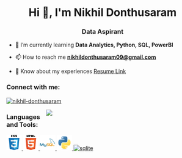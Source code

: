 <h1 align="center">Hi 👋, I'm Nikhil Donthusaram</h1>
<h3 align="center">Data Aspirant</h3>

- 🌱 I’m currently learning **Data Analytics, Python, SQL, PowerBI**

- 📫 How to reach me **nikhildonthusaram09@gmail.com**

- 📄 Know about my experiences [Resume Link](https://drive.google.com/file/d/1pUNwgOAfRm1WQ90-gSqdVUCEPT9ttN6b/view?usp=drive_link)

<h3 align="left">Connect with me:</h3>
<p align="left">
<a href="https://linkedin.com/in/nikhil-donthusaram" target="blank"><img align="center" src="https://raw.githubusercontent.com/rahuldkjain/github-profile-readme-generator/master/src/images/icons/Social/linked-in-alt.svg" alt="nikhil-donthusaram" height="30" width="40" /></a>
</p>
<img src='https://user-images.githubusercontent.com/64009514/102066398-c847f780-3e1f-11eb-8cb8-b9e5be919da2.gif' align='right' width=400 mb=50>

<h3 align="left">Languages and Tools:</h3>
<p align="left"> <a href="https://www.w3schools.com/css/" target="_blank" rel="noreferrer"> <img src="https://raw.githubusercontent.com/devicons/devicon/master/icons/css3/css3-original-wordmark.svg" alt="css3" width="40" height="40"/> </a> <a href="https://www.w3.org/html/" target="_blank" rel="noreferrer"> <img src="https://raw.githubusercontent.com/devicons/devicon/master/icons/html5/html5-original-wordmark.svg" alt="html5" width="40" height="40"/> </a> <a href="https://www.mysql.com/" target="_blank" rel="noreferrer"> <img src="https://raw.githubusercontent.com/devicons/devicon/master/icons/mysql/mysql-original-wordmark.svg" alt="mysql" width="40" height="40"/> </a> <a href="https://www.python.org" target="_blank" rel="noreferrer"> <img src="https://raw.githubusercontent.com/devicons/devicon/master/icons/python/python-original.svg" alt="python" width="40" height="40"/> </a> <a href="https://www.sqlite.org/" target="_blank" rel="noreferrer"> <img src="https://www.vectorlogo.zone/logos/sqlite/sqlite-icon.svg" alt="sqlite" width="40" height="40"/> </a> </p>
